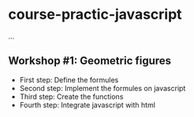 # course-practic-javascript

...

## Workshop #1: Geometric figures

- First step: Define the formules
- Second step: Implement the formules on javascript
- Third step: Create the functions
- Fourth step: Integrate javascript with html